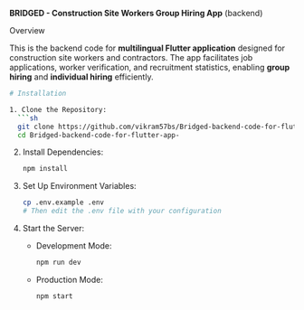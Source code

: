 **BRIDGED - Construction Site Workers Group Hiring App** (backend)

 Overview
 
This is the backend code for **multilingual Flutter application** designed for construction site workers and contractors. The app facilitates job applications, worker verification, and recruitment statistics, enabling **group hiring** and **individual hiring** efficiently.



 ```sh
# Installation

1. Clone the Repository:  
   ```sh
   git clone https://github.com/vikram57bs/Bridged-backend-code-for-flutter-app-.git
   cd Bridged-backend-code-for-flutter-app-
   ```

2. Install Dependencies:  
   ```sh
   npm install
   ```

3. Set Up Environment Variables:  
   ```sh
   cp .env.example .env
   # Then edit the .env file with your configuration
   ```

4. Start the Server:  
   - Development Mode:  
     ```sh
     npm run dev
     ```
   - Production Mode:  
     ```sh
     npm start
     ```




